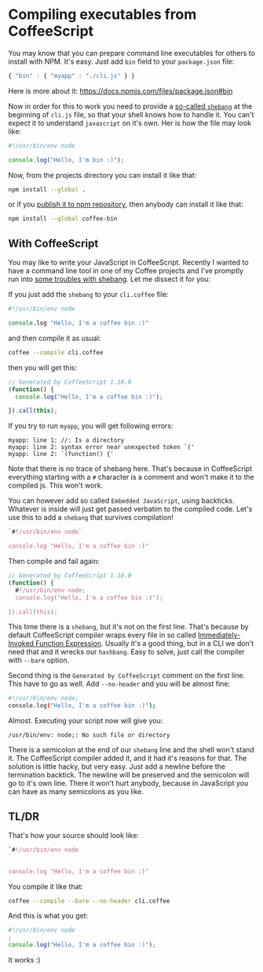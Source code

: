 Compiling executables from CoffeeScript
=======================================

You may know that you can prepare command line executables for others to install with NPM. It's easy. Just add `bin` field to your `package.json` file:

```javascript
{ "bin" : { "myapp" : "./cli.js" } }
```

Here is more about it: https://docs.npmjs.com/files/package.json#bin

Now in order for this to work you need to provide a [so-called `shebang`][shebang] at the beginning of `cli.js` file, so that your shell knows how to handle it. You can't expect it to understand `javascript` on it's own. Her is how the file may look like:

```javascript
#!/usr/bin/env node

console.log("Hello, I'm bin :)");
```

Now, from the projects directory you can install it like that:

```sh
npm install --global .
```

or if you [publish it to npm repository][publish], then anybody can install it like that:

```sh
npm install --global coffee-bin
```

With CoffeeScript
-----------------

You may like to write your JavaScript in CoffeeScript. Recently I wanted to have a command line tool in one of my Coffee projects and I've promptly run into [some troubles with shebang][issue]. Let me dissect it for you:

If you just add the `shebang` to your `cli.coffee` file:

```coffeescript
#!/usr/bin/env node

console.log "Hello, I'm a coffee bin :)"
```

and then compile it as usual:

```sh
coffee --compile cli.coffee
```

then you will get this:

```javascript
// Generated by CoffeeScript 1.10.0
(function() {
  console.log("Hello, I'm a coffee bin :)");

}).call(this);
```

If you try to run `myapp`, you will get following errors:

```
myapp: line 1: //: Is a directory
myapp: line 2: syntax error near unexpected token `('
myapp: line 2: `(function() {'
```

Note that there is no trace of shebang here. That's because in CoffeeScript everything starting with a `#` character is a comment and won't make it to the compiled js.  This won't work.

You can however add so called `Embedded JavaScript`, using backticks. Whatever is inside will just get passed verbatim to the compiled code. Let's use this to add a `shebang` that survives compilation!

```coffeescript
`#!/usr/bin/env node`

console.log "Hello, I'm a coffee bin :)"
```

Then compile and fail again:

```javascript
// Generated by CoffeeScript 1.10.0
(function() {
  #!/usr/bin/env node;
  console.log("Hello, I'm a coffee bin :)");

}).call(this);
```

This time there is a `shebang`, but it's not on the first line. That's because by default CoffeeScript compiler wraps every file in so called [Immediately-Invoked Function Expression][iife]. Usually it's a good thing, but in a CLI we don't need that and it wrecks our `hashbang`. Easy to solve, just call the compiler with `--bare` option.

Second thing is the `Generated by CoffeeScript` comment on the first line. This have to go as well. Add `--no-header` and you will be almost fine:

```sh
#!/usr/bin/env node;
console.log("Hello, I'm a coffee bin :)");
```

Almost. Executing your script now will give you:

```
/usr/bin/env: node;: No such file or directory
```

There is a semicolon at the end of our `shebang` line and the shell won't stand it. The CoffeeScript compiler added it, and it had it's reasons for that. The solution is little hacky, but very easy. Just add a newline before the termination backtick. The newline will be preserved and the semicolon will go to it's own line. There it won't hurt anybody, because in JavaScript you can have as many semicolons as you like.

TL/DR
-----

That's how your source should look like:

```coffeescript
`#!/usr/bin/env node
`

console.log "Hello, I'm a coffee bin :)"
```

You compile it like that:

```sh
coffee --compile --bare --no-header cli.coffee
```

And this is what you get:

```javascript
#!/usr/bin/env node
;
console.log("Hello, I'm a coffee bin :)");
```

It works :)

[shebang]:  https://en.wikipedia.org/wiki/Shebang_(Unix)
[publish]:  https://docs.npmjs.com/getting-started/publishing-npm-packages
[issue]:    https://github.com/jashkenas/coffeescript/issues/2215
[iife]:      http://benalman.com/news/2010/11/immediately-invoked-function-expression/
